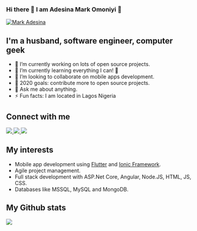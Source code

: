 ### Hi there 👋 I am Adesina Mark Omoniyi 👨‍

[![Mark Adesina](https://res.cloudinary.com/panachora/image/upload/v1611817779/mark_profile_baner_xspqui.png)](http://developerslearnit.com)


## I'm a husband, software engineer, computer geek
- 🔭 I’m currently working on lots of open source projects.
- 🌱 I’m currently learning everything I can! 🤣
- 👯 I’m looking to collaborate on mobile apps development.
- 🥅 2020 goals: contribute more to open source projects.
- 💬 Ask me about anything.
- ⚡ Fun facts: I am located in Lagos Nigeria

## Connect with me

<a href="https://api.whatsapp.com/send?phone=2348161569539&text=Hi%20Mark,%20I%20got%20your%20contact%20from%20your%20Github%20profile" alt="Connect on Whatsapp"> 
    <img src="https://img.shields.io/badge/WHATSAPP-%2325D366.svg?&style=for-the-badge&logo=whatsapp&logoColor=white" /> 
</a>

<a href="https://www.twitter.com/engrmark2k" alt="Follow Me on Twitter"> 
    <img src="https://img.shields.io/badge/twitter-%231DA1F2.svg?&style=for-the-badge&logo=twitter&logoColor=white" />
</a>
<a href="https://www.linkedin.com/in/adesina-mark-omoniyi/" alt="Connect on LinkedIn"> 
  <img src="https://img.shields.io/badge/linkedin-%230077B5.svg?&style=for-the-badge&logo=linkedin&logoColor=white" />
</a>
<br />

## My interests

- Mobile app development using [Flutter](https://flutter.dev) and [Ionic Framework](http://ionicframework.com).
- Agile project management.
- Full stack development with ASP.Net Core, Angular, Node.JS, HTML, JS, CSS.
- Databases like MSSQL, MySQL and MongoDB.

## My Github stats

<img src="https://github-readme-stats.vercel.app/api?username=developerslearnit&show_icons=true&theme=default" />









<!--
**developerslearnit/developerslearnit** is a ✨ _special_ ✨ repository because its `README.md` (this file) appears on your GitHub profile.

Here are some ideas to get you started:

- 🔭 I’m currently working on ...
- 🌱 I’m currently learning ...
- 👯 I’m looking to collaborate on ...
- 🤔 I’m looking for help with ...
- 💬 Ask me about ...
- 📫 How to reach me: ...
- 😄 Pronouns: ...
- ⚡ Fun fact: ...
-->
